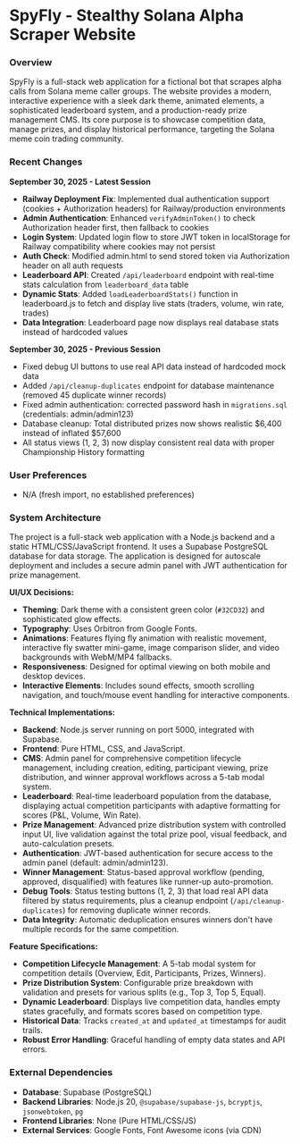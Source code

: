 # SpyFly - Stealthy Solana Alpha Scraper Website

### Overview
SpyFly is a full-stack web application for a fictional bot that scrapes alpha calls from Solana meme caller groups. The website provides a modern, interactive experience with a sleek dark theme, animated elements, a sophisticated leaderboard system, and a production-ready prize management CMS. Its core purpose is to showcase competition data, manage prizes, and display historical performance, targeting the Solana meme coin trading community.

### Recent Changes
**September 30, 2025 - Latest Session**
- **Railway Deployment Fix**: Implemented dual authentication support (cookies + Authorization headers) for Railway/production environments
- **Admin Authentication**: Enhanced `verifyAdminToken()` to check Authorization header first, then fallback to cookies
- **Login System**: Updated login flow to store JWT token in localStorage for Railway compatibility where cookies may not persist
- **Auth Check**: Modified admin.html to send stored token via Authorization header on all auth requests
- **Leaderboard API**: Created `/api/leaderboard` endpoint with real-time stats calculation from `leaderboard_data` table
- **Dynamic Stats**: Added `loadLeaderboardStats()` function in leaderboard.js to fetch and display live stats (traders, volume, win rate, trades)
- **Data Integration**: Leaderboard page now displays real database stats instead of hardcoded values

**September 30, 2025 - Previous Session**
- Fixed debug UI buttons to use real API data instead of hardcoded mock data
- Added `/api/cleanup-duplicates` endpoint for database maintenance (removed 45 duplicate winner records)
- Fixed admin authentication: corrected password hash in `migrations.sql` (credentials: admin/admin123)
- Database cleanup: Total distributed prizes now shows realistic $6,400 instead of inflated $57,600
- All status views (1, 2, 3) now display consistent real data with proper Championship History formatting

### User Preferences
- N/A (fresh import, no established preferences)

### System Architecture
The project is a full-stack web application with a Node.js backend and a static HTML/CSS/JavaScript frontend. It uses a Supabase PostgreSQL database for data storage. The application is designed for autoscale deployment and includes a secure admin panel with JWT authentication for prize management.

**UI/UX Decisions:**
- **Theming**: Dark theme with a consistent green color (`#32CD32`) and sophisticated glow effects.
- **Typography**: Uses Orbitron from Google Fonts.
- **Animations**: Features flying fly animation with realistic movement, interactive fly swatter mini-game, image comparison slider, and video backgrounds with WebM/MP4 fallbacks.
- **Responsiveness**: Designed for optimal viewing on both mobile and desktop devices.
- **Interactive Elements**: Includes sound effects, smooth scrolling navigation, and touch/mouse event handling for interactive components.

**Technical Implementations:**
- **Backend**: Node.js server running on port 5000, integrated with Supabase.
- **Frontend**: Pure HTML, CSS, and JavaScript.
- **CMS**: Admin panel for comprehensive competition lifecycle management, including creation, editing, participant viewing, prize distribution, and winner approval workflows across a 5-tab modal system.
- **Leaderboard**: Real-time leaderboard population from the database, displaying actual competition participants with adaptive formatting for scores (P&L, Volume, Win Rate).
- **Prize Management**: Advanced prize distribution system with controlled input UI, live validation against the total prize pool, visual feedback, and auto-calculation presets.
- **Authentication**: JWT-based authentication for secure access to the admin panel (default: admin/admin123).
- **Winner Management**: Status-based approval workflow (pending, approved, disqualified) with features like runner-up auto-promotion.
- **Debug Tools**: Status testing buttons (1, 2, 3) that load real API data filtered by status requirements, plus a cleanup endpoint (`/api/cleanup-duplicates`) for removing duplicate winner records.
- **Data Integrity**: Automatic deduplication ensures winners don't have multiple records for the same competition.

**Feature Specifications:**
- **Competition Lifecycle Management**: A 5-tab modal system for competition details (Overview, Edit, Participants, Prizes, Winners).
- **Prize Distribution System**: Configurable prize breakdown with validation and presets for various splits (e.g., Top 3, Top 5, Equal).
- **Dynamic Leaderboard**: Displays live competition data, handles empty states gracefully, and formats scores based on competition type.
- **Historical Data**: Tracks `created_at` and `updated_at` timestamps for audit trails.
- **Robust Error Handling**: Graceful handling of empty data states and API errors.

### External Dependencies
- **Database**: Supabase (PostgreSQL)
- **Backend Libraries**: Node.js 20, `@supabase/supabase-js`, `bcryptjs`, `jsonwebtoken`, `pg`
- **Frontend Libraries**: None (Pure HTML/CSS/JS)
- **External Services**: Google Fonts, Font Awesome icons (via CDN)